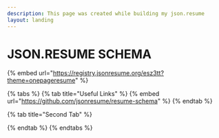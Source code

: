 ```yaml
---
description: This page was created while building my json.resume
layout: landing
---
```


# JSON.RESUME SCHEMA

{% embed url="https://registry.jsonresume.org/esz3tt?theme=onepageresume" %}

{% tabs %}
{% tab title="Useful Links" %}
{% embed url="https://github.com/jsonresume/resume-schema" %}
{% endtab %}

{% tab title="Second Tab" %}

{% endtab %}
{% endtabs %}
